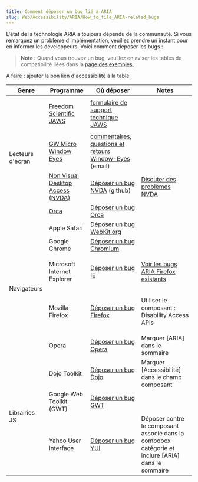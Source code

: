 ```yaml
---
title: Comment déposer un bug lié à ARIA
slug: Web/Accessibility/ARIA/How_to_file_ARIA-related_bugs
---
```


L'état de la technologie ARIA a toujours dépendu de la communauté. Si vous remarquez un problème d'implémentation, veuillez prendre un instant pour en informer les développeurs. Voici comment déposer les bugs :

> **Note :** Quand vous trouvez un bug, veuillez en aviser les tables de compatibilité liées dans la [page des exemples.](/fr/ARIA/examples)

A faire : ajouter la bon lien d'accessibilité à la table

<table>
  <thead>
    <tr>
      <th>Genre</th>
      <th>Programme</th>
      <th>Où déposer</th>
      <th>Notes</th>
    </tr>
  </thead>
  <tbody>
    <tr>
      <td colspan="1" rowspan="4">Lecteurs d'écran</td>
      <td>
        <p>
          <a
            href="http://www.freedomscientific.com/products/fs/jaws-product-page.asp"
            >Freedom Scientific JAWS</a
          >
        </p>
      </td>
      <td>
        <a href="http://www.freedomscientific.com/Support"
          >formulaire de support technique JAWS</a
        >
      </td>
    </tr>
    <tr>
      <td><a href="/fr/Inner_and_outer_windows">GW Micro Window Eyes</a></td>
      <td>
        <a href="mailto:support@gwmicro.com"
          >commentaires, questions et retours Window-Eyes </a
        >(email)
      </td>
      <td></td>
    </tr>
    <tr>
      <td>
        <a href="http://www.nvda-project.org/"
          >Non Visual Desktop Access (NVDA)</a
        >
      </td>
      <td>
        <a href="http://www.nvda-project.org/wiki/ReportingIssues"
          >Déposer un bug NVDA</a
        >
        (github)
      </td>
      <td>
        <a href="/fr/Accessibility/JAWS_Issues_with_Firefox"
          >Discuter des problèmes NVDA</a
        >
      </td>
    </tr>
    <tr>
      <td><a href="/User:orca.clock">Orca</a></td>
      <td><a href="/fr/DOM/File">Déposer un bug Orca</a></td>
      <td></td>
    </tr>
    <tr>
      <td colspan="1" rowspan="5">Navigateurs</td>
      <td>Apple Safari</td>
      <td>
        <a href="http://www.webkit.org/quality/reporting.html"
          >Déposer un bug WebKit.org</a
        >
      </td>
      <td></td>
    </tr>
    <tr>
      <td>Google Chrome</td>
      <td>
        <a href="http://code.google.com/p/chromium/issues/list"
          >Déposer un bug Chromium</a
        >
      </td>
      <td></td>
    </tr>
    <tr>
      <td><p>Microsoft Internet Explorer</p></td>
      <td>
        <a class="link-https" href="https://connect.microsoft.com/IE/Feedback"
          >Déposer un bug IE</a
        >
      </td>
      <td>
        <a
          href="https://bugzilla.mozilla.org/showdependencytree.cgi?id=343213&#x26;hide_resolved=1"
          rel="nofollow"
          >Voir les bugs ARIA Firefox existants</a
        >
      </td>
    </tr>
    <tr>
      <td>Mozilla Firefox</td>
      <td>
        <p><a href="http://bugzilla.mozilla.org/">Déposer un bug Firefox</a></p>
      </td>
      <td><p>Utiliser le composant : Disability Access APIs</p></td>
    </tr>
    <tr>
      <td>Opera</td>
      <td>
        <a class="link-https" href="https://bugs.opera.com/wizard/"
          >Déposer un bug Opera</a
        >
      </td>
      <td>Marquer [ARIA] dans le sommaire</td>
    </tr>
    <tr>
      <td colspan="1" rowspan="3">Librairies JS</td>
      <td>Dojo Toolkit</td>
      <td>
        <a href="http://dojotoolkit.org/blog/how-file-dojo-bug-report"
          >Déposer un bug Dojo</a
        >
      </td>
      <td>Marquer [Accessibilité] dans le champ composant</td>
    </tr>
    <tr>
      <td>Google Web Toolkit (GWT)</td>
      <td><a href="/fr/DOM/File">Déposer un bug GWT</a></td>
      <td></td>
    </tr>
    <tr>
      <td>Yahoo User Interface</td>
      <td>
        <a
          href="http://sourceforge.net/tracker/?func=add&#x26;group_id=165715&#x26;atid=836476"
          >Déposer un bug YUI</a
        >
      </td>
      <td>
        Déposer contre le composant associé dans la combobox catégorie et
        inclure [ARIA] dans le sommaire
      </td>
    </tr>
  </tbody>
</table>
